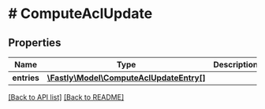 # # ComputeAclUpdate

## Properties

Name | Type | Description | Notes
------------ | ------------- | ------------- | -------------
**entries** | [**\Fastly\Model\ComputeAclUpdateEntry[]**](ComputeAclUpdateEntry.md) |  | [optional] 


[[Back to API list]](../../README.md#endpoints) [[Back to README]](../../README.md)
